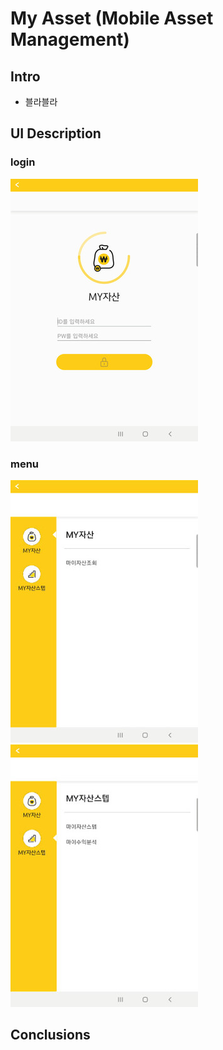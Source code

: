 # My Asset (Mobile Asset Management)
## Intro
- 블라블라

## UI Description
### login
![login](https://github.com/daysiee/android-my-asset-project/blob/main/login.jpg)
### menu
![menu1](https://github.com/daysiee/android-my-asset-project/blob/main/menu1.jpg) ![menu2](https://github.com/daysiee/android-my-asset-project/blob/main/menu2.jpg) 
## Conclusions

